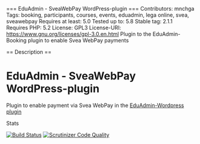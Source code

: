 === EduAdmin - SveaWebPay WordPress-plugin ===
Contributors: mnchga
Tags: booking, participants, courses, events, eduadmin, lega online, svea, sveawebpay
Requires at least: 5.0
Tested up to: 5.8
Stable tag: 2.1.1
Requires PHP: 5.2
License: GPL3
License-URI: https://www.gnu.org/licenses/gpl-3.0.en.html
Plugin to the EduAdmin-Booking plugin to enable Svea WebPay payments

== Description ==

# EduAdmin - SveaWebPay WordPress-plugin

Plugin to enable payment via Svea WebPay in the [EduAdmin-Wordpress plugin](https://github.com/MultinetInteractive/EduAdmin-WordPress)

Stats

[![Build Status](https://scrutinizer-ci.com/g/MultinetInteractive/EduAdmin-WordPress-SveaWebPay/badges/build.png?b=master)](https://scrutinizer-ci.com/g/MultinetInteractive/EduAdmin-WordPress-SveaWebPay/build-status/master)
[![Scrutinizer Code Quality](https://scrutinizer-ci.com/g/MultinetInteractive/EduAdmin-WordPress-SveaWebPay/badges/quality-score.png?b=master)](https://scrutinizer-ci.com/g/MultinetInteractive/EduAdmin-WordPress-SveaWebPay/?branch=master)
